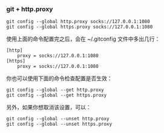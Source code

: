 ### git + http.proxy

    git config --global http.proxy socks://127.0.0.1:1080
    git config --global https.proxy socks://127.0.0.1:1080

使用上面的命令配置完之后，会在 ~/.gitconfig 文件中多出几行：


    [http]
        proxy = socks://127.0.0.1:1080
    [https]
        proxy = socks://127.0.0.1:1080

你也可以使用下面的命令检查配置是否生效：


    git config --global --get http.proxy
    git config --global --get https.proxy

另外，如果你想取消该设置，可以：

    git config --global --unset http.proxy
    git config --global --unset https.proxy
